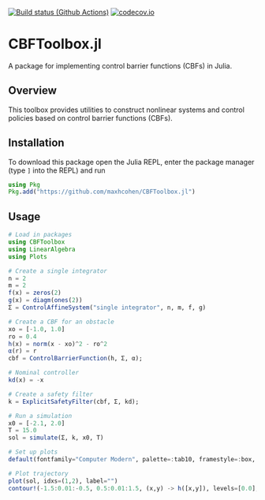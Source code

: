 [![Build status (Github Actions)](https://github.com/maxhcohen/CBFToolbox.jl/workflows/CI/badge.svg)](https://github.com/maxhcohen/CBFToolbox.jl/actions)
[![codecov.io](http://codecov.io/github/maxhcohen/CBFToolbox.jl/coverage.svg?branch=main)](http://codecov.io/github/maxhcohen/CBFToolbox.jl?branch=main)

# CBFToolbox.jl
A package for implementing control barrier functions (CBFs) in Julia.

## Overview
This toolbox provides utilities to construct nonlinear systems and control policies based on control barrier functions (CBFs).

## Installation
To download this package open the Julia REPL, enter the package manager (type `]` into the REPL) and run

```julia
using Pkg
Pkg.add("https://github.com/maxhcohen/CBFToolbox.jl")
```

## Usage
```julia
# Load in packages
using CBFToolbox
using LinearAlgebra
using Plots

# Create a single integrator
n = 2
m = 2
f(x) = zeros(2)
g(x) = diagm(ones(2))
Σ = ControlAffineSystem("single integrator", n, m, f, g)

# Create a CBF for an obstacle
xo = [-1.0, 1.0]
ro = 0.4
h(x) = norm(x - xo)^2 - ro^2
α(r) = r
cbf = ControlBarrierFunction(h, Σ, α);

# Nominal controller
kd(x) = -x

# Create a safety filter
k = ExplicitSafetyFilter(cbf, Σ, kd);

# Run a simulation
x0 = [-2.1, 2.0]
T = 15.0
sol = simulate(Σ, k, x0, T)

# Set up plots
default(fontfamily="Computer Modern", palette=:tab10, framestyle=:box, grid=false, lw=2)

# Plot trajectory
plot(sol, idxs=(1,2), label="")
contour!(-1.5:0.01:-0.5, 0.5:0.01:1.5, (x,y) -> h([x,y]), levels=[0.0], colorbar=false, c="black")
```
 
